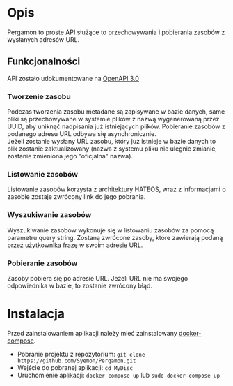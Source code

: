 # Opis
Pergamon to proste API służące to przechowywania i pobierania zasobów z wysłanych adresów URL.

## Funkcjonalności
API zostało udokumentowane na [OpenAPI 3.0](https://app.swaggerhub.com/apis-docs/Syemon4/Pergamon/1.0.0)
### Tworzenie zasobu
Podczas tworzenia zasobu metadane są zapisywane w bazie danych, same pliki są przechowywane w systemie plików z nazwą wygenerowaną przez UUID, aby uniknąć nadpisania już istniejących plików. Pobieranie zasobów z podanego adresu URL odbywa się asynchronicznie.  
Jeżeli zostanie wysłany URL zasobu, który już istnieje w bazie danych to plik zostanie zaktualizowany (nazwa z systemu pliku nie ulegnie zmianie, zostanie zmieniona jego "oficjalna" nazwa).
### Listowanie zasobów
Listowanie zasobów korzysta z architektury HATEOS, wraz z informacjami o zasobie zostaje zwrócony link do jego pobrania.
### Wyszukiwanie zasobów
Wyszukiwanie zasobów wykonuje się w listowaniu zasobów za pomocą parametru query string. Zostaną zwrócone zasoby, które zawierają podaną przez użytkownika frazę w swoim adresie URL.
### Pobieranie zasobów
Zasoby pobiera się po adresie URL. Jeżeli URL nie ma swojego odpowiednika w bazie, to zostanie zwrócony błąd.

# Instalacja

Przed zainstalowaniem aplikacji należy mieć zainstalowany [docker-compose](https://docs.docker.com/compose/install/).
* Pobranie projektu z repozytorium: `git clone https://github.com/Syemon/Pergamon.git`
* Wejście do pobranej aplikacji: `cd MyDisc`
* Uruchomienie aplikacji: `docker-compose up` lub `sudo docker-compose up`
